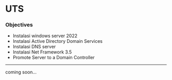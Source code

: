 # UTS

### Objectives
- Instalasi windows server 2022
- Instalasi Active Directory Domain Services
- Instalasi DNS server
- Instalasi Net Framework 3.5
- Promote Server to a Domain Controller
------

coming soon...
